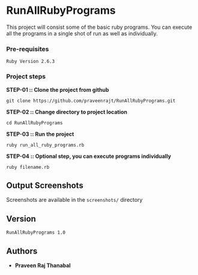 # RunAllRubyPrograms

This project will consist some of the basic ruby programs. You can execute all the programs in a single shot of run as well as individually.

### Pre-requisites
```
Ruby Version 2.6.3
```

### Project steps

**STEP-01 :: Clone the project from github**

`git clone https://github.com/praveenrajt/RunAllRubyPrograms.git`

**STEP-02 :: Change directory to project location**

`cd RunAllRubyPrograms`

**STEP-03 :: Run the project**

`ruby run_all_ruby_programs.rb`

**STEP-04 :: Optional step, you can execute programs individually**

`ruby filename.rb`

## Output Screenshots 

Screenshots are available in the `screenshots/` directory

## Version

```
RunAllRubyPrograms 1.0
```

## Authors

* **Praveen Raj Thanabal**
